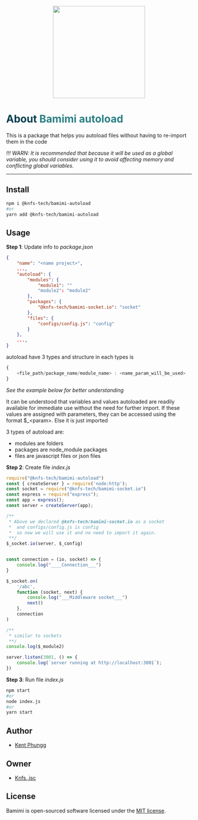 <p align="center">
  <img width="250" src="https://github.com/knfs-jsc/bamimi-autoload/blob/master/docs/images/logo-background.png?raw=true">
  <br>
</p>

<h1> <span style="color:#013C4D;">About</span> <span style="color:#2B7F84;">Bamimi autoload</span></h1>


This is a package that helps you autoload files without having to re-import them in the code
 
 *!!! WARN: It is recommended that because it will be used as a global variable, you should consider using it to avoid affecting memory and conflicting global variables.*

---

## Install
```bash
npm i @knfs-tech/bamimi-autoload
#or
yarn add @knfs-tech/bamimi-autoload
```

## Usage

**Step 1**: Update info to *package.json*
```json
{
	"name": "<name project>",
	..., 
	"autoload": {
		"modules": {
			"module1": "" 
			"module2": "module2"
		},
		"packages": {
			"@knfs-tech/bamimi-socket.io": "socket"
		},
		"files": {
			"configs/config.js": "config"
		}
	},
	...,
}

```
autoload have 3 types and structure in each types is 
```js
{
	<file_path/package_name/module_name> : <name_param_will_be_used>
}

```
*See the example below for better understanding*

It can be understood that variables and values autoloaded are readily available for immediate use without the need for further import. If these values are assigned with parameters, they can be accessed using the format $_\<param>. Else it is just imported

3 types of autoload are:

* modules are folders
* packages are node_module packages
* files are javascript files or json files
  

**Step 2**: Create file *index.js*
```js
require("@knfs-tech/bamimi-autoload")
const { createServer } = require('node:http');
const socket = require("@knfs-tech/bamimi-socket.io")
const express = require("express");
const app = express();
const server = createServer(app);

/** 
 * Above we declared @knfs-tech/bamimi-socket.io as a socket 
 *  and configs/config.js is config
 *  so now we will use it and no need to import it again.
 **/
$_socket.io(server, $_config)


const connection = (io, socket) => {
	console.log("____Connection___")
}

$_socket.on(
	'/abc',
	function (socket, next) {
		console.log("___Middleware socket___")
		next()
	},
	connection
)

/** 
 * similar to sockets
 **/
console.log($_module2)

server.listen(3001, () => {
	console.log(`server running at http://localhost:3001`);
})
```
**Step 3**: Run file *index.js*
```bash
npm start
#or
node index.js
#or
yarn start
```

## Author
* [Kent Phungg](https://github.com/khapu2906)
  
## Owner
* [Knfs.,jsc](https://github.com/knfs-jsc)


## License

Bamimi is open-sourced software licensed under the [MIT license](https://opensource.org/licenses/MIT).